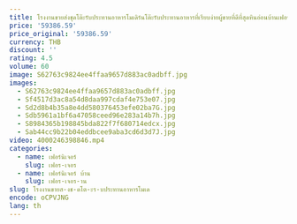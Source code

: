 ```yaml
---
title: โรงงานขายส่งชุดโต๊ะรับประทานอาหารโมเดิร์นโต๊ะรับประทานอาหารที่เรียบง่ายผู้ขายที่ดีที่สุดหินอ่อนบ้านเฟอร์นิเจอร์รับประทานอาหารโต๊ะอาหารค่ํา
price: '59386.59'
price_original: '59386.59'
currency: THB
discount: ''
rating: 4.5
volume: 60
image: S62763c9824ee4ffaa9657d883ac0adbff.jpg
images:
  - S62763c9824ee4ffaa9657d883ac0adbff.jpg
  - Sf4517d3ac8a54d8daa997cdaf4e753e07.jpg
  - Sd2d8b4b35a8e4dd580376453efe02ba7G.jpg
  - Sdb5961a1bf6a47058ceed96e283a14b7h.jpg
  - S8984365b198845bda822f7f680714edcx.jpg
  - Sab44cc9b22b04eddbcee9aba3cd6d3d7J.jpg
video: 4000246398846.mp4
categories:
  - name: เฟอร์นิเจอร์
    slug: เฟอร-เจอร
  - name: เฟอร์นิเจอร์ บ้าน
    slug: เฟอร-เจอร-าน
slug: โรงงานขายส-งช-ดโต-ะร-บประทานอาหารโมเด
encode: oCPVJNG
lang: th
---
```

  